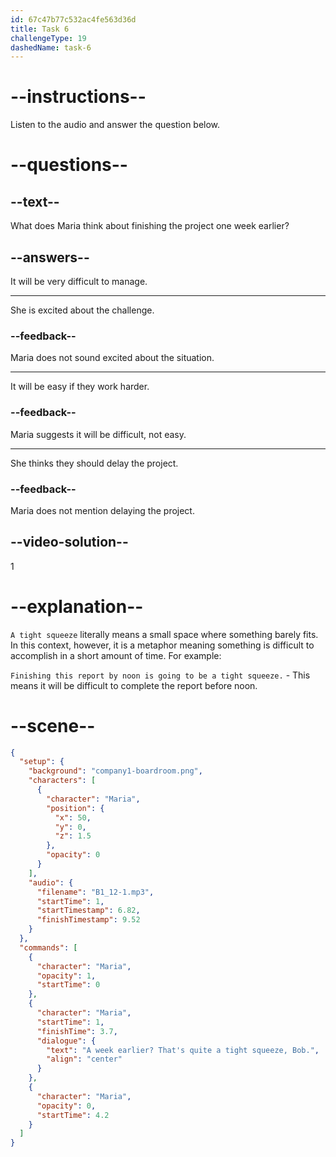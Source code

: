 ```yaml
---
id: 67c47b77c532ac4fe563d36d
title: Task 6
challengeType: 19
dashedName: task-6
---
```


<!-- (Audio) Maria: A week earlier? That's quite a tight squeeze, Bob. -->

# --instructions--

Listen to the audio and answer the question below.

# --questions--

## --text--

What does Maria think about finishing the project one week earlier?

## --answers--

It will be very difficult to manage.  

---

She is excited about the challenge.  

### --feedback--

Maria does not sound excited about the situation.  

---

It will be easy if they work harder.  

### --feedback--

Maria suggests it will be difficult, not easy.  

---

She thinks they should delay the project.  

### --feedback--

Maria does not mention delaying the project.  

## --video-solution--

1  

# --explanation--

`A tight squeeze` literally means a small space where something barely fits. In this context, however, it is a metaphor meaning something is difficult to accomplish in a short amount of time. For example:

`Finishing this report by noon is going to be a tight squeeze.` - This means it will be difficult to complete the report before noon.

# --scene--

```json
{
  "setup": {
    "background": "company1-boardroom.png",
    "characters": [
      {
        "character": "Maria",
        "position": {
          "x": 50,
          "y": 0,
          "z": 1.5
        },
        "opacity": 0
      }
    ],
    "audio": {
      "filename": "B1_12-1.mp3",
      "startTime": 1,
      "startTimestamp": 6.82,
      "finishTimestamp": 9.52
    }
  },
  "commands": [
    {
      "character": "Maria",
      "opacity": 1,
      "startTime": 0
    },
    {
      "character": "Maria",
      "startTime": 1,
      "finishTime": 3.7,
      "dialogue": {
        "text": "A week earlier? That's quite a tight squeeze, Bob.",
        "align": "center"
      }
    },
    {
      "character": "Maria",
      "opacity": 0,
      "startTime": 4.2
    }
  ]
}
```
